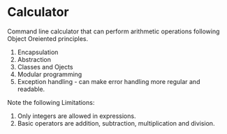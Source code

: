 # Calculator
Command line calculator that can perform arithmetic operations following Object Oreiented principles.
1. Encapsulation
2. Abstraction
3. Classes and Ojects
4. Modular programming
5. Exception handling - can make error handling more regular and readable.

Note the following Limitations:

1. Only integers are allowed in expressions.
2. Basic operators are addition, subtraction, multiplication and division.





